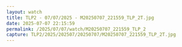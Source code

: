 ```yaml
---
layout: watch
title: TLP2 - 07/07/2025 - M20250707_221559_TLP_2T.jpg
date: 2025-07-07 22:15:59
permalink: /2025/07/07/watch/M20250707_221559_TLP_2
capture: TLP2/2025/202507/20250707/M20250707_221559_TLP_2T.jpg
---
```

